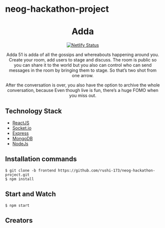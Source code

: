 # neog-hackathon-project

<div align="center">
    <h1>Adda</h1>
     <a href="https://app.netlify.com/sites/noteshd-v1/deploys"><img src="https://api.netlify.com/api/v1/badges/7a3c7d1b-89b2-47ce-9bbc-034842bfdccb/deploy-status" alt="Netlify Status"></a>     
      <p>
      Adda 51 is adda of all the gossips and whereabouts happening around you. Create your room, add users to stage and discuss. The room is public so you can share it to the world but you also can control who can send messages in the room by bringing them to stage. So that’s two shot from one arrow. 
      </p>
      <p>
      After the conversation is over, you also have the option to archive the whole conversation, because Even though live is fun, there’s a huge FOMO when you miss out.
      </p>
</div>


## Technology Stack

- [ReactJS](https://reactjs.org/)
- [Socket.io](https://socket.io/)
- [Express](https://expressjs.com/)
- [MongoDB](https://www.mongodb.com/)
- [NodeJs](https://nodejs.org/en/)

## Installation commands

```
$ git clone -b frontend https://github.com/rushi-173/neog-hackathon-project.git
$ npm install
```

## Start and Watch

```
$ npm start
```

## Creators


